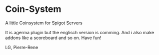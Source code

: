 # Coin-System
A little Coinsystem for Spigot Servers

It is agerma plugin but the englisch version is comming. And i also make addons like a scoreboard and so on. Have fun!

LG,
Pierre-Rene
